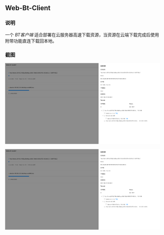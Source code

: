 ## Web-Bt-Client

### 说明

一个 *BT客户端* 适合部署在云服务器高速下载资源，当资源在云端下载完成后使用附带功能直连下载回本地。


### 截图

![01.png](https://github.com/Tait4198/web-bt-client/blob/main/screenshots/02.png?raw=true)

![02.png](https://github.com/Tait4198/web-bt-client/blob/main/screenshots/02.png?raw=true)